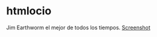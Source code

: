 # htmlocio
Jim Earthworm el mejor de todos los tiempos.
[Screenshot](https://github.com/mario-sanmartin/htmlocio/blob/main/0-dise%C3%B1o/jim.jpg)

